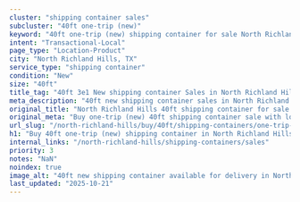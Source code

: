 ```yaml
---
cluster: "shipping container sales"
subcluster: "40ft one-trip (new)"
keyword: "40ft one-trip (new) shipping container for sale North Richland Hills, TX"
intent: "Transactional-Local"
page_type: "Location-Product"
city: "North Richland Hills, TX"
service_type: "shipping container"
condition: "New"
size: "40ft"
title_tag: "40ft 3e1 New shipping container Sales in North Richland Hills | LC Container"
meta_description: "40ft new shipping container sales in North Richland Hills. Fast delivery, competitive pricing. Serving shipping containers area. Quote ID: PES. Call (214) 524-4168 for your free quote today."
original_title: "North Richland Hills 40ft shipping container for sale | LC"
original_meta: "Buy one-trip (new) 40ft shipping container sale with local delivery in North Richland Hills, TX. LC Container — local Since 2003. Request a fast quote today."
url_slug: "/north-richland-hills/buy/40ft/shipping-containers/one-trip-new"
h1: "Buy 40ft one-trip (new) shipping container in North Richland Hills"
internal_links: "/north-richland-hills/shipping-containers/sales"
priority: 3
notes: "NaN"
noindex: true
image_alt: "40ft new shipping container available for delivery in North Richland Hills"
last_updated: "2025-10-21"
---
```


<!-- TODO: Add unique city/inventory copy, images, and internal links here. -->
